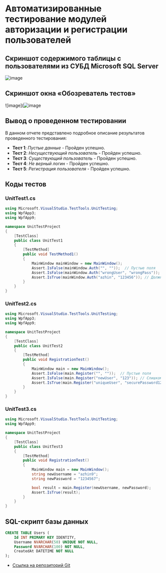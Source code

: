 
# Автоматизированные тестирование модулей авторизации и регистрации пользователей

## Скриншот содержимого таблицы с пользователями из СУБД Microsoft SQL Server

![image](https://github.com/user-attachments/assets/b5b97110-846a-4877-b0fb-10098d67801c)


## Скриншот окна «Обозреватель тестов»
![image](![image](https://github.com/user-attachments/assets/c0838208-4503-4ffa-9c58-a62b39a388dd)
## Вывод о проведенном тестировании

В данном отчете представлено подробное описание результатов проведенного тестирования:
- **Тест 1**: *Пустые данные* - Пройден успешно.
- **Тест 2**: *Несуществующий пользователь* - Пройден успешно.
- **Тест 3**: *Существующий пользователь* - Пройден успешно.
- **Тест 4**: *Не верный логин* - Пройден успешно.
- **Тест 5**: *Регистрация пользователя* - Пройден успешно.

## Коды тестов

### UnitTest1.cs

```csharp
using Microsoft.VisualStudio.TestTools.UnitTesting;
using WpfApp3;
using WpfApp9;

namespace UnitTestProject
{
    [TestClass]
    public class UnitTest1
    {
        [TestMethod]
        public void TestMethod1()
        {
            MainWindow mainWindow = new MainWindow();
            Assert.IsFalse(mainWindow.Auth("", ""));  // Пустые поля
            Assert.IsFalse(mainWindow.Auth("wrongUser", "wrongPass")); // Несуществующий пользователь
            Assert.IsTrue(mainWindow.Auth("azhin", "123456")); // Должно пройти, если такой пользователь есть
        }
    }
}
```
### UnitTest2.cs

```csharp
using Microsoft.VisualStudio.TestTools.UnitTesting;
using WpfApp3;
using WpfApp9;

namespace UnitTestProject
{
    [TestClass]
    public class UnitTest2
    {
        [TestMethod]
        public void RegistrationTest()
        {
            MainWindow main = new MainWindow();
            Assert.IsFalse(main.Register("", ""));  // Пустые поля
            Assert.IsFalse(main.Register("newUser", "123")); // Слишком короткий пароль
            Assert.IsTrue(main.Register("uniqueUser", "securePassword123")); // Должно пройти
        }
    }
}

```
### UnitTest3.cs

```csharp
using Microsoft.VisualStudio.TestTools.UnitTesting;
using WpfApp9;

namespace UnitTestProject
{
    [TestClass]
    public class UnitTest3
    {
        [TestMethod]
        public void RegistrationTest()
        {
            MainWindow main = new MainWindow();
            string newUsername = "azhin9";
            string newPassword = "1234567";

            bool result = main.Register(newUsername, newPassword);
            Assert.IsTrue(result);
        }
    }
}
```

## SQL-скрипт базы данных

```sql
CREATE TABLE Users (
    Id INT PRIMARY KEY IDENTITY,
    Username NVARCHAR(50) UNIQUE NOT NULL,
    Password NVARCHAR(100) NOT NULL,
    CreatedAt DATETIME NOT NULL
);
```



- [Ссылка на репозиторий Git](https://github.com/yourusername/yourrepository.git)
```



